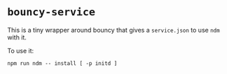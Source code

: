 `bouncy-service`
================

This is a tiny wrapper around bouncy that gives a `service.json` to use `ndm` with it.

To use it:

```
npm run ndm -- install [ -p initd ]
```
